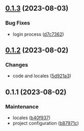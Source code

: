 

## [0.1.3](https://github.com/collective/volto-tfa/compare/v0.1.2...v0.1.3) (2023-08-03)


### Bug Fixes

* login process ([d7c7362](https://github.com/collective/volto-tfa/commit/d7c73620a86c4af540b2080dab03c445d45d234d))

## [0.1.2](https://github.com/collective/volto-tfa/compare/v0.1.1...v0.1.2) (2023-08-02)


### Changes

* code and locales ([5d921a3](https://github.com/collective/volto-tfa/commit/5d921a3110f39087cf3bc7048044e78345f49dca))

## 0.1.1 (2023-08-02)


### Maintenance

* locales ([b40f937](https://github.com/collective/volto-tfa/commit/b40f937d0deef5ae0c21188910213c159226eb7b))
* project configuration ([b87971c](https://github.com/collective/volto-tfa/commit/b87971cc667b562dde4db50c03e55e3904fec1b7))